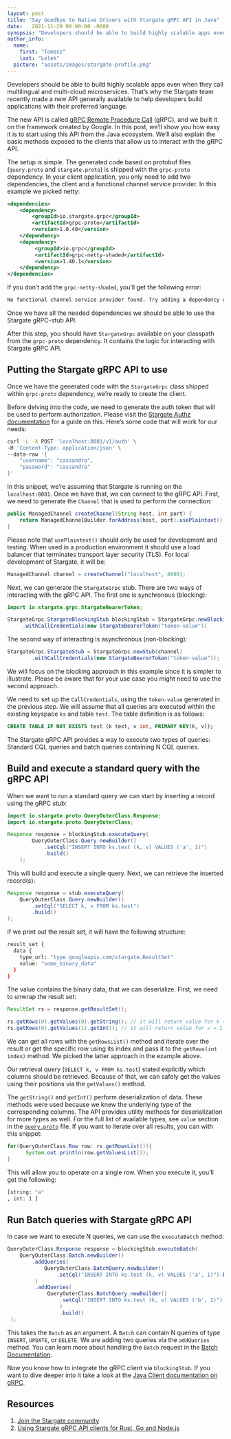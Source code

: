 ```yaml
---
layout: post
title: "Say Goodbye to Native Drivers with Stargate gRPC API in Java"
date:   2021-11-29 00:00:00 -0600
synopsis: "Developers should be able to build highly scalable apps even when they call multilingual and multi-cloud microservices. That’s why the Stargate team recently made a new API generally available to help developers build applications with their preferred language."
author_info:
  name:
    first: "Tomasz"
    last: "Lelek"
  picture: "assets/images/stargate-profile.png"
---
```


Developers should be able to build highly scalable apps even when they call multilingual and multi-cloud microservices. That’s why the Stargate team recently made a new API generally available to help developers build applications with their preferred language.

The new API is called [gRPC Remote Procedure Call](https://dtsx.io/2Z2nCfU) (gRPC), and we built it on the framework created by Google. In this post, we’ll show you how easy it is to start using this API from the Java ecosystem. We’ll also explain the basic methods exposed to the clients that allow us to interact with the gRPC API.

The setup is simple. The generated code based on protobuf files (`query.proto` and `stargate.proto`) is shipped with the `grpc-proto` dependency. In your client application, you only need to add two dependencies, the client and a functional channel service provider. In this example we picked netty:

```xml
<dependencies>
    <dependency>
        <groupId>io.stargate.grpc</groupId>
        <artifactId>grpc-proto</artifactId>
        <version>1.0.40</version>
    </dependency>
    <dependency>
         <groupId>io.grpc</groupId>
         <artifactId>grpc-netty-shaded</artifactId>
         <version>1.40.1</version>
    </dependency>
</dependencies>
```

If you don’t add the `grpc-netty-shaded`, you’ll get the following error:

```sh
No functional channel service provider found. Try adding a dependency on the grpc-okhttp, grpc-netty, or grpc-netty-shaded artifact.
```

Once we have all the needed dependencies we should be able to use the Stargate gRPC-stub API.

After this step, you should have `StargateGrpc` available on your classpath from the `grpc-proto` dependency. It contains the logic for interacting with Stargate gRPC API.

## Putting the Stargate gRPC API to use

Once we have the generated code with the `StargateGrpc` class shipped within `grpc-proto` dependency, we’re ready to create the client.

Before delving into the code, we need to generate the auth token that will be used to perform authorization. Please visit the [Stargate Authz documentation](https://dtsx.io/3csSw47) for a guide on this. Here’s some code that will work for our needs:

```sh
curl -L -X POST 'localhost:8081/v1/auth' \
-H 'Content-Type: application/json' \
--data-raw '{
    "username": "cassandra",
    "password": "cassandra"
}'
```

In this snippet, we’re assuming that Stargate is running on the `localhost:8081`. Once we have that, we can connect to the gRPC API. First, we need to generate the `Channel` that is used to perform the connection:

```java
public ManagedChannel createChannel(String host, int port) {
    return ManagedChannelBuilder.forAddress(host, port).usePlaintext().build();
}
```

Please note that `usePlaintext()` should only be used for development and testing. When used in a production environment it should use a load balancer that terminates transport layer security (TLS). For local development of Stargate, it will be:

```java
ManagedChannel channel = createChannel("localhost", 8090);
```

Next, we can generate the `StargateGrpc` stub. There are two ways of interacting with the gRPC API. The first one is synchronous (blocking):

```java
import io.stargate.grpc.StargateBearerToken;

StargateGrpc.StargateBlockingStub blockingStub = StargateGrpc.newBlockingStub(channel)
     .withCallCredentials(new StargateBearerToken("token-value"))
```

The second way of interacting is asynchronous (non-blocking):

```java
StargateGrpc.StargateStub = StargateGrpc.newStub(channel)
        .withCallCredentials(new StargateBearerToken("token-value"));
```

We will focus on the blocking approach in this example since it is simpler to illustrate. Please be aware that for your use case you might need to use the second approach.

We need to set up the `CallCredentials`, using the `token-value` generated in the previous step. We will assume that all queries are executed within the existing keyspace `ks` and table `test`. The table definition is as follows:

```sql
CREATE TABLE IF NOT EXISTS test (k text, v int, PRIMARY KEY(k, v));
```

The Stargate gRPC API provides a way to execute two types of queries: Standard CQL queries and batch queries containing N CQL queries.


## Build and execute a standard query with the gRPC API

When we want to run a standard query we can start by inserting a record using the gRPC stub:

```java
import io.stargate.proto.QueryOuterClass.Response;
import io.stargate.proto.QueryOuterClass;

Response response = blockingStub.executeQuery(
        QueryOuterClass.Query.newBuilder()
            .setCql("INSERT INTO ks.test (k, v) VALUES ('a', 1)")
            .build()
    );
```

This will build and execute a single query. Next, we can retrieve the inserted record(s):

```java
Response response = stub.executeQuery(
    QueryOuterClass.Query.newBuilder()
        .setCql("SELECT k, v FROM ks.test")
        .build()
);
```

If we print out the result set, it will have the following structure:

```sh
result_set {
  data {
    type_url: "type.googleapis.com/stargate.ResultSet"
    value: "some_binary_data"
  }
}
```

The value contains the binary data, that we can deserialize. First, we need to unwrap the result set:

```java
ResultSet rs = response.getResultSet();

rs.getRows(0).getValues(0).getString(); // it will return value for k = "a"
rs.getRows(0).getValues(1).getInt(); // it will return value for v = 1
```

We can get all rows with the `getRowsList()` method and iterate over the result or get the specific row using its index and pass it to the `getRows(int index)` method. We picked the latter approach in the example above.

Our retrieval query (`SELECT k, v FROM ks.test`) stated explicitly which columns should be retrieved. Because of that, we can safely get the values using their positions via the `getValues()` method.

The `getString()` and `getInt()` perform deserialization of data. These methods were used because we knew the underlying type of the corresponding columns. The API provides utility methods for deserialization for more types as well. For the full list of available types, see `value` section in the [`query.proto`](https://dtsx.io/3nxrgYI) file. If you want to iterate over all results, you can with this snippet:

```java
for(QueryOuterClass.Row row: rs.getRowsList()){
      System.out.println(row.getValuesList());
}
```

This will allow you to operate on a single row. When you execute it, you’ll get the following:

```sh
[string: "a"
, int: 1 ]
```

## Run Batch queries with Stargate gRPC API

In case we want to execute N queries, we can use the `executeBatch` method:

```java
QueryOuterClass.Response response = blockingStub.executeBatch(
    QueryOuterClass.Batch.newBuilder()               
        .addQueries(
            QueryOuterClass.BatchQuery.newBuilder()
                .setCql("INSERT INTO ks.test (k, v) VALUES ('a', 1)").build()
         )          
         .addQueries( 
             QueryOuterClass.BatchQuery.newBuilder()
                 .setCql("INSERT INTO ks.test (k, v) VALUES ('b', 2)").build()
                 )
                 .build()
 );
```

This takes the `Batch` as an argument. A `Batch` can contain N queries of type `INSERT`, `UPDATE`, or `DELETE`. We are adding two queries via the `addQueries` method. You can learn more about handling the `Batch` request in the [Batch Documentation](https://dtsx.io/3cs7doc).

Now you know how to integrate the gRPC client via `blockingStub`. If you want to dive deeper into it take a look at the [Java Client documentation on gRPC](https://dtsx.io/2Z2nCfU).


## Resources

1. [Join the Stargate community](https://dtsx.io/3qTlaUL)
2. [Using Stargate gRPC API clients for Rust, Go and Node.js](https://dtsx.io/2Z2nCfU)
